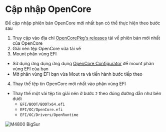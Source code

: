 # Cập nhập OpenCore
 
Để cập nhập phiên bản OpenCore mới nhất bạn có thể thực hiện theo bước sau
1. Truy cập vào địa chỉ [OpenCorePkg's releases](https://github.com/acidanthera/OpenCorePkg/releases/) tải về phiên bản mới nhất của OpenCore
2. Giải nén tệp OpenCore vừa tải về
3. Mount phân vùng EFI
- Sử dụng ứng dụng ứng dụng [OpenCore Configurator](https://mackie100projects.altervista.org/opencore-configurator/) để mount phân vùng EFI của bạn
- Mở phân vùng EFI bạn vừa Mout ra và tiến hành bước tiếp theo
4. Thay thế tệp tin OpenCore mới nhất vào phân vùng EFI
- Thay thế một vài tệp tin giải nén ở bước `2` theo đúng đường dẫn như bên dưới
  - `EFI/BOOT/BOOTx64.efi`
  - `EFI/OC/OpenCore.efi`
  - `EFI/OC/Drivers/OpenRuntime`


![M4800 BigSur](https://github.com/lienkheict/Dell-M4800-Hackintosh/blob/main/Bigsur.png)
